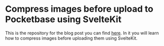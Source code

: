 # Compress images before upload to Pocketbase using SvelteKit
This is the repository for the blog post you can find [here](https://www.programonaut.com/compress-images-before-upload-to-pocketbase-using-sveltekit/). In it you will learn how to compress images before uploading them using SvelteKit.